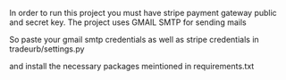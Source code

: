 In order to run this project you must have stripe payment gateway public and secret key.
The project uses GMAIL SMTP for sending mails

So paste your gmail smtp credentials as well as stripe credentials in tradeurb/settings.py  

and install the necessary packages meintioned in requirements.txt
